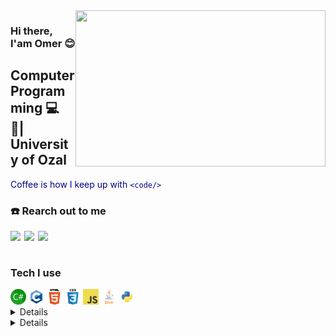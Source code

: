 <img src="https://media.giphy.com/media/MCpcmkCSqcCQWjWfOB/giphy.gif" align="right" width="400" height="250">

### Hi there, I'am Omer :blush:


## Computer Programming :computer: :muscle:| University of Ozal 

<font color="darkblue" > Coffee  is how I keep up with `<code/>`</font>
### :phone: Rearch out to me


[<img  width="22" src="https://cdn.jsdelivr.net/npm/simple-icons@v6/icons/youtube.svg" align="left"/>][youtube]
[<img  width="22" src="https://cdn.jsdelivr.net/npm/simple-icons@v6/icons/instagram.svg" align="left"/>][instagram]
[<img  width="22" src="https://cdn.jsdelivr.net/npm/simple-icons@v6/icons/linkedin.svg" align="left"/>][Linkedin]
<br/>
<br/>

### Tech I use
<img src="https://raw.githubusercontent.com/github/explore/80688e429a7d4ef2fca1e82350fe8e3517d3494d/topics/csharp/csharp.png" width="25" height="25">
<img src="https://raw.githubusercontent.com/github/explore/80688e429a7d4ef2fca1e82350fe8e3517d3494d/topics/c/c.png" width="25" height="25">
<img src="https://raw.githubusercontent.com/github/explore/80688e429a7d4ef2fca1e82350fe8e3517d3494d/topics/html/html.png" width="25" height="25">
<img src="https://raw.githubusercontent.com/github/explore/80688e429a7d4ef2fca1e82350fe8e3517d3494d/topics/css/css.png" width="25" height="25">
<img src="https://raw.githubusercontent.com/github/explore/80688e429a7d4ef2fca1e82350fe8e3517d3494d/topics/javascript/javascript.png" width="25" height="25">
<img src="https://raw.githubusercontent.com/github/explore/80688e429a7d4ef2fca1e82350fe8e3517d3494d/topics/java/java.png" width="25" height="25">
<img src="https://raw.githubusercontent.com/github/explore/80688e429a7d4ef2fca1e82350fe8e3517d3494d/topics/python/python.png" width="25" height="25">



<details>
<summery >:bulb: Github Stats</summery>
<img src="https://github-readme-stats.vercel.app/api?username=Omer-jpg0&theme=radical">
</details>
<details>
<summery >:bulb: Most Language Summary</summery>
<img src="https://github-readme-stats.vercel.app/api/top-langs/?username=anuraghazra&layout=compact">
</details>





[youtube]:https://www.youtube.com/channel/UCxe2orQ1fHB_YoUqPVKlOQA
[instagram]:https://www.instagram.com/omerarslan.jpg/
[Linkedin]:https://www.linkedin.com/in/%C3%B6mer-arslan-151491225/
